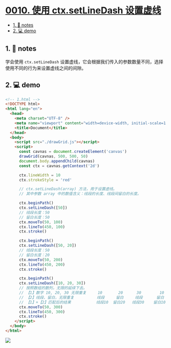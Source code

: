 # [0010. 使用 ctx.setLineDash 设置虚线](https://github.com/Tdahuyou/TNotes.canvas/tree/main/notes/0010.%20%E4%BD%BF%E7%94%A8%20ctx.setLineDash%20%E8%AE%BE%E7%BD%AE%E8%99%9A%E7%BA%BF)

<!-- region:toc -->

- [1. 📒 notes](#1--notes)
- [2. 💻 demo](#2--demo)

<!-- endregion:toc -->

## 1. 📒 notes

学会使用 `ctx.setLineDash` 设置虚线，它会根据我们传入的参数数量不同，选择使用不同的行为来设置虚线之间的间隙。

## 2. 💻 demo

```html
<!-- 1.html -->
<!DOCTYPE html>
<html lang="en">
  <head>
    <meta charset="UTF-8" />
    <meta name="viewport" content="width=device-width, initial-scale=1.0" />
    <title>Document</title>
  </head>
  <body>
    <script src="./drawGrid.js"></script>
    <script>
      const cavnas = document.createElement('canvas')
      drawGrid(cavnas, 500, 500, 50)
      document.body.appendChild(cavnas)
      const ctx = cavnas.getContext('2d')

      ctx.lineWidth = 10
      ctx.strokeStyle = 'red'

      // ctx.setLineDash(array) 方法，用于设置虚线。
      // 其中参数 array 中的数值含义：线段的长度、线段间留白的长度。

      ctx.beginPath()
      ctx.setLineDash([50])
      // 线段长度：50
      // 留白长度：50
      ctx.moveTo(50, 100)
      ctx.lineTo(450, 100)
      ctx.stroke()

      ctx.beginPath()
      ctx.setLineDash([50, 20])
      // 线段长度：50
      // 留白长度：20
      ctx.moveTo(50, 200)
      ctx.lineTo(450, 200)
      ctx.stroke()

      ctx.beginPath()
      ctx.setLineDash([10, 20, 30])
      // 按照数组的数列，无限的延续下去。
      // 【1】数字 10, 20, 30 无限重复     10       20      30        10       20       30        10       20  ...
      // 【2】线段、留白，无限重复          线段     留白     线段      留白      线段      留白      线段      留白  ...
      // 【1】+【2】匹配后的结果           线段10  留白20   线段30    留白10    线段20    留白30    线段10    留白20 ...
      ctx.moveTo(50, 300)
      ctx.lineTo(450, 300)
      ctx.stroke()
    </script>
  </body>
</html>
```

![](https://cdn.jsdelivr.net/gh/Tdahuyou/imgs@main/2024-10-03-23-08-48.png)
